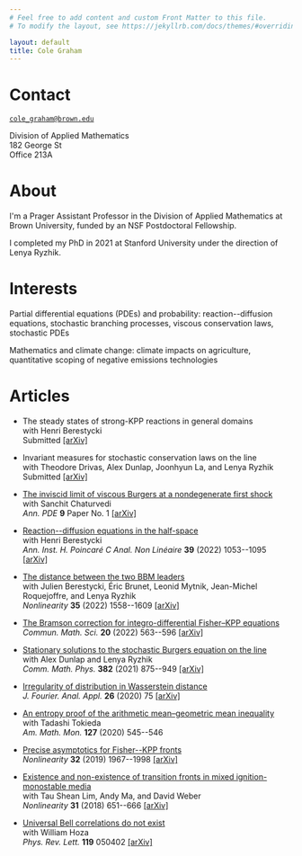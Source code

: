 ```yaml
---
# Feel free to add content and custom Front Matter to this file.
# To modify the layout, see https://jekyllrb.com/docs/themes/#overriding-theme-defaults

layout: default
title: Cole Graham
---
```


# Contact

[``cole_graham@brown.edu``](mailto:cole_graham@brown.edu)

Division of Applied Mathematics  
182 George St  
Office 213A

# About

I'm a Prager Assistant Professor in the Division of Applied Mathematics at Brown University, funded by an NSF Postdoctoral Fellowship.

I completed my PhD in 2021 at Stanford University under the direction of Lenya Ryzhik.

# Interests

Partial differential equations (PDEs) and probability: reaction--diffusion equations, stochastic branching processes, viscous conservation laws, stochastic PDEs

Mathematics and climate change: climate impacts on agriculture, quantitative scoping of negative emissions technologies

# Articles

*   The steady states of strong-KPP reactions in general domains  
    with Henri Berestycki  
    Submitted
    [\[arXiv\]](https://arxiv.org/abs/2212.06611)

*   Invariant measures for stochastic conservation laws on the line  
    with Theodore Drivas, Alex Dunlap, Joonhyun La, and Lenya Ryzhik  
    Submitted
    [\[arXiv\]](https://arxiv.org/abs/2201.12641)

*   [The inviscid limit of viscous Burgers at a nondegenerate first shock](https://link.springer.com/article/10.1007/s40818-022-00143-4)  
    with Sanchit Chaturvedi  
    _Ann. PDE_ **9** Paper No. 1
    [\[arXiv\]](https://arxiv.org/abs/2204.01170)

*   [Reaction--diffusion equations in the half-space](https://ems.press/journals/aihpc/articles/4938802)  
    with Henri Berestycki  
    _Ann. Inst. H. Poincaré C Anal. Non Linéaire_ **39** (2022) 1053--1095
    [\[arXiv\]](https://arxiv.org/abs/2007.13909)

*   [The distance between the two BBM leaders](https://iopscience.iop.org/article/10.1088/1361-6544/ac4a8e)  
    with Julien Berestycki, Éric Brunet, Leonid Mytnik, Jean-Michel Roquejoffre, and Lenya Ryzhik  
    _Nonlinearity_ **35** (2022) 1558--1609
    [\[arXiv\]](https://arxiv.org/abs/2010.10431)

*   [The Bramson correction for integro-differential Fisher–KPP equations](https://www.intlpress.com/site/pub/pages/journals/items/cms/content/vols/0020/0002/a012/)  
    _Commun. Math. Sci._ **20** (2022) 563--596
    [\[arXiv\]](https://arxiv.org/abs/2005.04524)

*   [Stationary solutions to the stochastic Burgers equation on the line](https://link.springer.com/article/10.1007/s00220-021-04025-x)  
    with Alex Dunlap and Lenya Ryzhik  
    _Comm. Math. Phys._ **382** (2021) 875--949
    [\[arXiv\]](https://arxiv.org/abs/1910.07464)

*   [Irregularity of distribution in Wasserstein distance](https://link.springer.com/article/10.1007%2Fs00041-020-09786-y)  
    _J. Fourier. Anal. Appl._ **26** (2020) 75
    [\[arXiv\]](https://arxiv.org/abs/1910.14181)

*   [An entropy proof of the arithmetic mean–geometric mean inequality](https://www.tandfonline.com/doi/full/10.1080/00029890.2020.1738827)  
    with Tadashi Tokieda  
    _Am. Math. Mon._ **127** (2020) 545--546

*   [Precise asymptotics for Fisher--KPP fronts](https://iopscience.iop.org/article/10.1088/1361-6544/aaffe8)  
    _Nonlinearity_ **32** (2019) 1967--1998
    [\[arXiv\]](https://arxiv.org/abs/1712.02472)

*   [Existence and non-existence of transition fronts in mixed ignition-monostable media](https://iopscience.iop.org/article/10.1088/1361-6544/aa952c)  
    with Tau Shean Lim, Andy Ma, and David Weber  
    _Nonlinearity_ **31** (2018) 651--666
    [\[arXiv\]](https://arxiv.org/abs/1705.03563)

*   [Universal Bell correlations do not exist](https://journals.aps.org/prl/abstract/10.1103/PhysRevLett.119.050402)  
    with William Hoza  
    _Phys. Rev. Lett._ **119** 050402
    [\[arXiv\]](https://arxiv.org/abs/1612.05680)